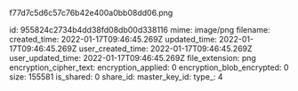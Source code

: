 f77d7c5d6c57c76b42e400a0bb08dd06.png

id: 955824c2734b4dd38fd08db00d338116
mime: image/png
filename: 
created_time: 2022-01-17T09:46:45.269Z
updated_time: 2022-01-17T09:46:45.269Z
user_created_time: 2022-01-17T09:46:45.269Z
user_updated_time: 2022-01-17T09:46:45.269Z
file_extension: png
encryption_cipher_text: 
encryption_applied: 0
encryption_blob_encrypted: 0
size: 155581
is_shared: 0
share_id: 
master_key_id: 
type_: 4
